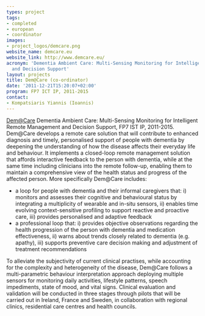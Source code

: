 ```yaml
---
types: project
tags:
- completed
- european
- coordinator
images:
- project_logos/demcare.png
website_name: demcare.eu
website_link: http://www.demcare.eu/
acronym: 'Dementia Ambient Care: Multi-Sensing Monitoring for Intelligent Remote Management
  and Decision Support'
layout: projects
title: Dem@Care (co-ordinator)
date: '2011-12-21T15:20:07+02:00'
program: FP7 ICT IP, 2011-2015
contact: 
- Kompatsiaris Yiannis (Ioannis)
---
```

<p><a href="http://www.demcare.eu/">Dem@Care</a> Dementia Ambient Care: Multi-Sensing Monitoring for Intelligent Remote Management and Decision Support, FP7 IST IP, 2011-2015. Dem@Care develops a remote care solution that will contribute to enhanced diagnosis and timely, personalised support of people with dementia by deepening the understanding of how the disease affects their everyday life and behaviour. It implements a closed-loop remote management solution that affords interactive feedback to the person with dementia, while at the same time including clinicians into the remote follow-up, enabling them to maintain a comprehensive view of the health status and progress of the affected person. More specifically Dem@Care includes:</p>
<ul>
	<li>a loop for people with dementia and their informal caregivers that: i) monitors and assesses their cognitive and behavioural status by integrating a multiplicity of wearable and in-situ sensors, ii) enables time evolving context-sensitive profiling to support reactive and proactive care, iii) provides personalised and adaptive feedback</li>
	<li>a professional loop that: i) provides objective observations regarding the health progression of the person with dementia and medication effectiveness, ii) warns about trends closely related to dementia (e.g. apathy), iii) supports preventive care decision making and adjustment of treatment recommendations</li>
</ul>
<p>To&nbsp;alleviate the subjectivity of current clinical practises, while accounting for the complexity and heterogeneity of the disease, Dem@Care&nbsp;follows a multi-parametric behaviour interpretation approach deploying multiple sensors for monitoring daily activities, lifestyle patterns, speech impediments, state of mood, and vital signs. Clinical&nbsp;evaluation and validation will be&nbsp;conducted&nbsp;in three stages through&nbsp;pilots that will be carried out in Ireland, France and Sweden, in collaboration with regional clinics, residential care centres and health councils.</p>
